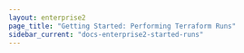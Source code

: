 ```yaml
---
layout: enterprise2
page_title: "Getting Started: Performing Terraform Runs"
sidebar_current: "docs-enterprise2-started-runs"
---
```


